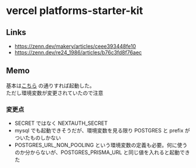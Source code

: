 # vercel platforms-starter-kit

## Links
- https://zenn.dev/makery/articles/ceee393448fe10
- https://zenn.dev/re24_1986/articles/b76c3fd8f76aec

## Memo
基本は[こちら](https://zenn.dev/makery/articles/ceee393448fe10) の通りすれば起動した。  
ただし環境変数が変更されていたので注意

### 変更点
- SECRET ではなく NEXTAUTH_SECRET
- mysql でも起動できそうだが、環境変数を見る限り POSTGRES と prefix がついたものしかない
- POSTGRES_URL_NON_POOLING という環境変数の定義も必要。何に使うのか分からないが、POSTGRES_PRISMA_URL と同じ値を入れると起動できた
